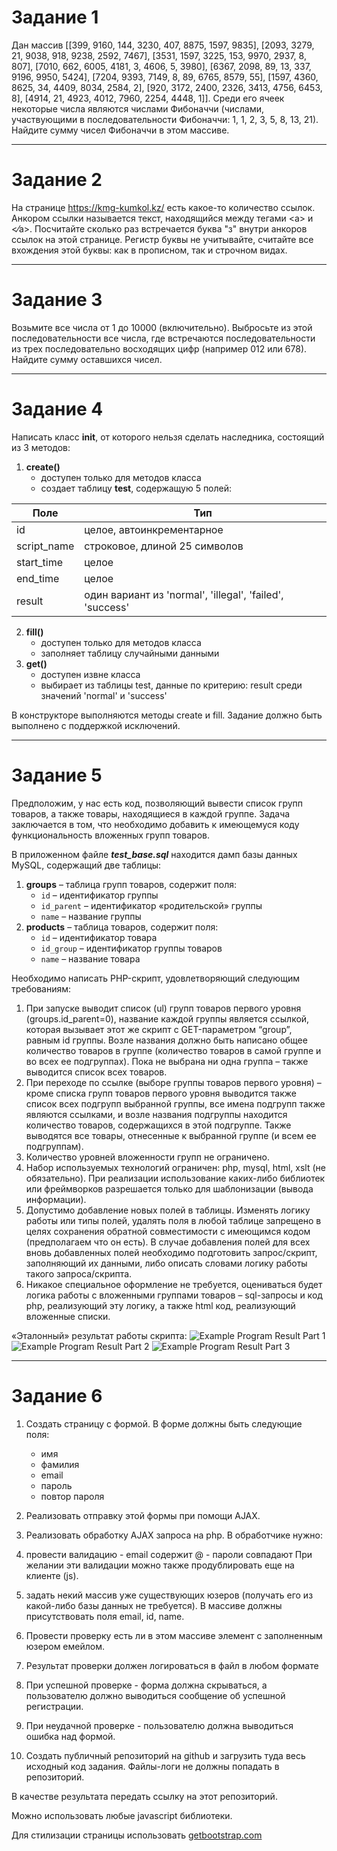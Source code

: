 # Задание 1
Дан массив [[399, 9160, 144, 3230, 407, 8875, 1597, 9835], [2093, 3279, 21, 9038, 918, 9238, 2592, 7467], [3531, 1597, 3225, 153, 9970, 2937, 8, 807], [7010, 662, 6005, 4181, 3, 4606, 5, 3980], [6367, 2098, 89, 13, 337, 9196, 9950, 5424], [7204, 9393, 7149, 8, 89, 6765, 8579, 55], [1597, 4360, 8625, 34, 4409, 8034, 2584, 2], [920, 3172, 2400, 2326, 3413, 4756, 6453, 8], [4914, 21, 4923, 4012, 7960, 2254, 4448, 1]]. Среди его ячеек некоторые числа являются числами Фибоначчи (числами, участвующими в последовательности Фибоначчи: 1, 1, 2, 3, 5, 8, 13, 21). Найдите сумму чисел Фибоначчи в этом массиве.

---

# Задание 2
На странице https://kmg-kumkol.kz/ есть какое-то количество ссылок. Анкором ссылки называется текст, находящийся между тегами &lt;a&gt; и &lt;&frasl;a&gt;. Посчитайте сколько раз встречается буква "з" внутри анкоров ссылок на этой странице. Регистр буквы не учитывайте, считайте все вхождения этой буквы: как в прописном, так и строчном видах.

---

# Задание 3
Возьмите все числа от 1 до 10000 (включительно). Выбросьте из этой последовательности все числа, где встречаются последовательности из трех последовательно восходящих цифр (например 012 или 678). Найдите сумму оставшихся чисел.

---

# Задание 4
Написать класс **init**, от которого нельзя сделать наследника, состоящий из 3 методов:
1.	**create()**
    - доступен только для методов класса
    - создает таблицу **test**, содержащую 5 полей:

Поле | Тип
--- | ---
id | целое, автоинкрементарное
script_name | строковое, длиной 25 символов
start_time | целое
end_time | целое
result | один вариант из 'normal', 'illegal', 'failed', 'success'

2.	**fill()**<br />
    - доступен только для методов класса
    - заполняет таблицу случайными данными
3.	**get()**
    - доступен извне класса
    - выбирает из таблицы test, данные по критерию: result среди значений 'normal' и 'success'

В конструкторе выполняются методы create и fill. Задание должно быть выполнено с поддержкой исключений.

---

# Задание 5
Предположим, у нас есть код, позволяющий вывести список групп товаров, а также товары, находящиеся в каждой группе. Задача заключается в том, что необходимо добавить к имеющемуся коду функциональность вложенных групп товаров.

В приложенном файле ***test_base.sql*** находится дамп базы данных MySQL, содержащий две таблицы:

1.	**groups** – таблица групп товаров, содержит поля:
    - `id` – идентификатор группы
    - `id_parent` – идентификатор «родительской» группы
    - `name` – название группы
2.	**products** – таблица товаров, содержит  поля:
    - `id` – идентификатор товара
    - `id_group` – идентификатор группы товаров
    - `name` – название товара


Необходимо написать PHP-скрипт, удовлетворяющий следующим требованиям:
1.	При запуске выводит список (ul) групп товаров первого уровня (groups.id_parent=0), название каждой группы является ссылкой, которая вызывает этот же скрипт с GET-параметром “group”, равным id группы. Возле названия должно быть написано общее количество товаров в группе (количество товаров в самой группе и во всех ее подгруппах). Пока не выбрана ни одна группа – также выводится список всех товаров.
2.	При переходе по ссылке (выборе группы товаров первого уровня) – кроме списка групп товаров первого уровня выводится также список всех подгрупп выбранной группы, все имена подгрупп также являются ссылками, и возле названия подгруппы находится количество товаров, содержащихся в этой подгруппе. Также выводятся все товары, отнесенные к выбранной группе (и всем ее подгруппам). 
3.	Количество уровней вложенности групп не ограничено.
4.	Набор используемых технологий ограничен: php, mysql, html, xslt (не обязательно). При реализации использование каких-либо библиотек или фреймворков разрешается только для шаблонизации (вывода информации).
5.	Допустимо добавление новых полей в таблицы. Изменять  логику работы или типы полей, удалять поля в любой таблице запрещено в целях сохранения обратной совместимости с имеющимся кодом (предполагаем что он есть). В случае добавления полей для всех вновь добавленных полей необходимо подготовить запрос/скрипт, заполняющий их данными, либо описать словами логику работы такого запроса/скрипта. 
6.	Никакое специальное оформление не требуется, оцениваться будет логика работы с вложенными группами товаров – sql-запросы и код php, реализующий эту логику, а также html код, реализующий вложенные списки.
 

«Эталонный» результат работы скрипта:
![Example Program Result Part 1](/img/task1-img-1.png)
![Example Program Result Part 2](/img/task1-img-2.png)
![Example Program Result Part 3](/img/task1-img-3.png)

---

# Задание 6

1. Создать страницу с формой. В форме должны быть следующие поля:
    - имя
    - фамилия
    - email
    - пароль
    - повтор пароля
2. Реализовать отправку этой формы при помощи AJAX.
3. Реализовать обработку AJAX запроса на php. В обработчике нужно:
  1. провести валидацию
    - email содержит @
    - пароли совпадают
    При желании эти валидации можно также продублировать еще на клиенте (js).
    
  2. задать некий массив уже существующих юзеров (получать его из какой-либо базы данных не требуется). В массиве должны присутствовать поля email, id, name.
    
  3. Провести проверку есть ли в этом массиве элемент с заполненным юзером емейлом.
    
  4. Результат проверки должен логироваться в файл в любом формате
    
  5. При успешной проверке - форма должна скрываться, а пользователю должно выводиться сообщение об успешной регистрации.
  6. При неудачной проверке - пользователю должна выводиться ошибка над формой.
    
4. Создать публичный репозиторий на github и загрузить туда весь исходный код задания. Файлы-логи не должны попадать в репозиторий.

В качестве результата передать ссылку на этот репозиторий.

Можно использовать любые javascript библиотеки.

Для стилизации страницы использовать [getbootstrap.com](https://getbootstrap.com/)

